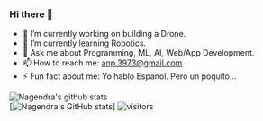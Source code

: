 ### Hi there 👋

- 🔭 I’m currently working on building a Drone. 
- 🌱 I’m currently learning Robotics. 
- 💬 Ask me about Programming, ML, AI, Web/App Development.
- 📫 How to reach me: anp.3973@gmail.com
- ⚡ Fun fact about me: Yo hablo Espanol. Pero un poquito...

![Nagendra's github stats](https://github-readme-stats.vercel.app/api?username=nagi1998&show_icons=true&hide_border=true)
<br />
  [![Nagendra's GitHub stats](https://github-readme-stats.vercel.app/api?username=nagi1998)]
![visitors](https://visitor-badge.laobi.icu/badge?page_id=nagi1998.nagi1998)



